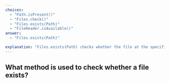 ```yaml
---
choices:
  - "Path.isPresent()"
  - "Files.check()"
  - "Files.exists(Path)"
  - "FileReader.isAvailable()"
answer:
  - "Files.exists(Path)"

explanation: "Files.exists(Path) checks whether the file at the specified path exists."
---
```


## What method is used to check whether a file exists?
